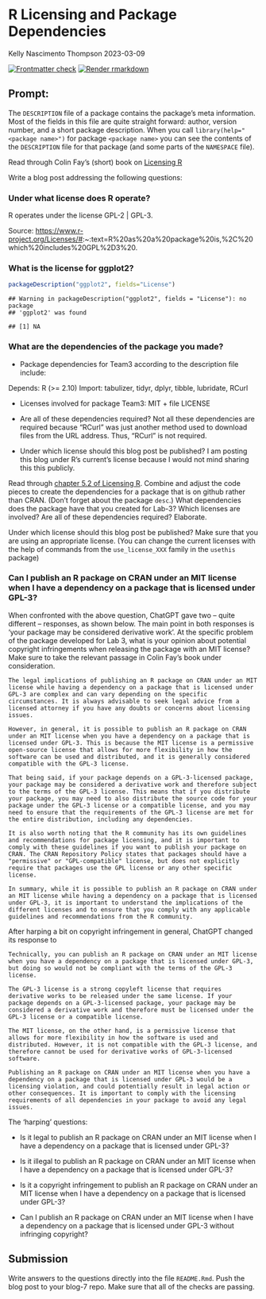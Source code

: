 R Licensing and Package Dependencies
================
Kelly Nascimento Thompson
2023-03-09

<!-- README.md is generated from README.Rmd. Please edit that file -->
<!-- badges: start -->

[![Frontmatter
check](../../actions/workflows/check-yaml.yaml/badge.svg)](../../actions/workflows/check-yaml.yaml)
[![Render
rmarkdown](../../actions/workflows/render-rmarkdown.yaml/badge.svg)](../../actions/workflows/render-rmarkdown.yaml)
<!-- badges: end -->

## Prompt:

The `DESCRIPTION` file of a package contains the package’s meta
information. Most of the fields in this file are quite straight forward:
author, version number, and a short package description. When you call
`library(help="<package name>")` for package `<package name>` you can
see the contents of the `DESCRIPTION` file for that package (and some
parts of the `NAMESPACE` file).

Read through Colin Fay’s (short) book on [Licensing
R](https://thinkr-open.github.io/licensing-r/)

Write a blog post addressing the following questions:

### Under what license does R operate?

R operates under the license GPL-2 \| GPL-3.

Source:
<https://www.r-project.org/Licenses/#>:\~:text=R%20as%20a%20package%20is,%2C%20which%20includes%20GPL%2D3%20.

### What is the license for ggplot2?

``` r
packageDescription("ggplot2", fields="License")
```

    ## Warning in packageDescription("ggplot2", fields = "License"): no package
    ## 'ggplot2' was found

    ## [1] NA

### What are the dependencies of the package you made?

- Package dependencies for Team3 according to the description file
  include:

Depends: R (\>= 2.10) Import: tabulizer, tidyr, dplyr, tibble,
lubridate, RCurl

- Licenses involved for package Team3: MIT + file LICENSE

- Are all of these dependencies required? Not all these dependencies are
  required because “RCurl” was just another method used to download
  files from the URL address. Thus, “RCurl” is not required.

- Under which license should this blog post be published? I am posting
  this blog under R’s current’s license because I would not mind sharing
  this this publicly.

Read through [chapter 5.2 of Licensing
R](https://thinkr-open.github.io/licensing-r/practical.html#dependencies-exploration).
Combine and adjust the code pieces to create the dependencies for a
package that is on github rather than CRAN. (Don’t forget about the
package `desc`.) What dependencies does the package have that you
created for Lab-3? Which licenses are involved? Are all of these
dependencies required? Elaborate.

Under which license should this blog post be published? Make sure that
you are using an appropriate license. (You can change the current
licenses with the help of commands from the `use_license_XXX` family in
the `usethis` package)

### Can I publish an R package on CRAN under an MIT license when I have a dependency on a package that is licensed under GPL-3?

When confronted with the above question, ChatGPT gave two – quite
different – responses, as shown below. The main point in both responses
is ‘your package may be considered derivative work’. At the specific
problem of the package developed for Lab 3, what is your opinion about
potential copyright infringements when releasing the package with an MIT
license? Make sure to take the relevant passage in Colin Fay’s book
under consideration.

    The legal implications of publishing an R package on CRAN under an MIT license while having a dependency on a package that is licensed under GPL-3 are complex and can vary depending on the specific circumstances. It is always advisable to seek legal advice from a licensed attorney if you have any doubts or concerns about licensing issues.

    However, in general, it is possible to publish an R package on CRAN under an MIT license when you have a dependency on a package that is licensed under GPL-3. This is because the MIT license is a permissive open-source license that allows for more flexibility in how the software can be used and distributed, and it is generally considered compatible with the GPL-3 license.

    That being said, if your package depends on a GPL-3-licensed package, your package may be considered a derivative work and therefore subject to the terms of the GPL-3 license. This means that if you distribute your package, you may need to also distribute the source code for your package under the GPL-3 license or a compatible license, and you may need to ensure that the requirements of the GPL-3 license are met for the entire distribution, including any dependencies.

    It is also worth noting that the R community has its own guidelines and recommendations for package licensing, and it is important to comply with these guidelines if you want to publish your package on CRAN. The CRAN Repository Policy states that packages should have a "permissive" or "GPL-compatible" license, but does not explicitly require that packages use the GPL license or any other specific license.

    In summary, while it is possible to publish an R package on CRAN under an MIT license while having a dependency on a package that is licensed under GPL-3, it is important to understand the implications of the different licenses and to ensure that you comply with any applicable guidelines and recommendations from the R community.

After harping a bit on copyright infringement in general, ChatGPT
changed its response to

    Technically, you can publish an R package on CRAN under an MIT license when you have a dependency on a package that is licensed under GPL-3, but doing so would not be compliant with the terms of the GPL-3 license.

    The GPL-3 license is a strong copyleft license that requires derivative works to be released under the same license. If your package depends on a GPL-3-licensed package, your package may be considered a derivative work and therefore must be licensed under the GPL-3 license or a compatible license.

    The MIT license, on the other hand, is a permissive license that allows for more flexibility in how the software is used and distributed. However, it is not compatible with the GPL-3 license, and therefore cannot be used for derivative works of GPL-3-licensed software.

    Publishing an R package on CRAN under an MIT license when you have a dependency on a package that is licensed under GPL-3 would be a licensing violation, and could potentially result in legal action or other consequences. It is important to comply with the licensing requirements of all dependencies in your package to avoid any legal issues.

The ‘harping’ questions:

- Is it legal to publish an R package on CRAN under an MIT license when
  I have a dependency on a package that is licensed under GPL-3?

- Is it illegal to publish an R package on CRAN under an MIT license
  when I have a dependency on a package that is licensed under GPL-3?

- Is it a copyright infringement to publish an R package on CRAN under
  an MIT license when I have a dependency on a package that is licensed
  under GPL-3?

- Can I publish an R package on CRAN under an MIT license when I have a
  dependency on a package that is licensed under GPL-3 without
  infringing copyright?

## Submission

Write answers to the questions directly into the file `README.Rmd`. Push
the blog post to your blog-7 repo. Make sure that all of the checks are
passing.
